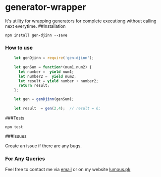 # generator-wrapper
It's utility for wrapping generators for complete executiong without calling next everytime.
##Installation

`npm install gen-djinn --save`

### How to use

```javascript
    let genDjinn = require('gen-djinn'); 
    
    let genSum = function*(num1,num2) {
      let number =  yield num1;
      let number2 =  yield num2;
      let result = yield number + number2;
      return result;
    };

    let gen = genDjinn(genSum);
    
    let result  = gen(2,4);  // result = 6;
```
###Tests

  `npm test`

###Issues

Create an issue if there are any bugs. 


### For Any Queries

Feel free to contact me via [email](mailto:rohail@lumous.pk) or on my website [lumous.pk](http://lumous.pk)